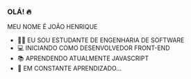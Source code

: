 ### OLÁ! 🔥
MEU NOME É JOÃO HENRIQUE
- 👨‍🎓 EU SOU ESTUDANTE DE ENGENHARIA DE SOFTWARE 
- 💻 INICIANDO COMO DESENVOLVEDOR FRONT-END
- 📚 APRENDENDO ATUALMENTE JAVASCRIPT
- 📝 EM CONSTANTE APRENDIZADO...
